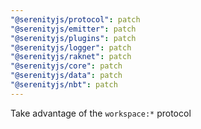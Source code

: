 ```yaml
---
"@serenityjs/protocol": patch
"@serenityjs/emitter": patch
"@serenityjs/plugins": patch
"@serenityjs/logger": patch
"@serenityjs/raknet": patch
"@serenityjs/core": patch
"@serenityjs/data": patch
"@serenityjs/nbt": patch
---
```


Take advantage of the `workspace:*` protocol
